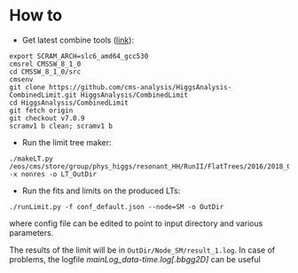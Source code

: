 # How to

* Get latest combine tools ([link](https://cms-hcomb.gitbooks.io/combine/content/part1/#for-end-users-that-dont-need-to-commit-or-do-any-development)):

```
export SCRAM_ARCH=slc6_amd64_gcc530
cmsrel CMSSW_8_1_0
cd CMSSW_8_1_0/src 
cmsenv
git clone https://github.com/cms-analysis/HiggsAnalysis-CombinedLimit.git HiggsAnalysis/CombinedLimit
cd HiggsAnalysis/CombinedLimit
git fetch origin
git checkout v7.0.9
scramv1 b clean; scramv1 b

```

* Run the limit tree maker:

```
./makeLT.py /eos/cms/store/group/phys_higgs/resonant_HH/RunII/FlatTrees/2016/2018_05_04_HHTaggerETH/ -x nonres -o LT_OutDir
```

* Run the fits and limits on the produced LTs:

```
./runLimit.py -f conf_default.json --node=SM -o OutDir
```
where config file can be edited to point to input directory and various parameters.

The results of the limit will be in `OutDir/Node_SM/result_1.log`. In case of problems,
the logfile _mainLog_data-time.log[.bbgg2D]_ can be useful
